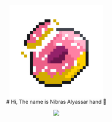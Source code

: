 <p align=center>
  <img style="margin: 0 auto; display:  block" src="https://github.com/dev4ult/dev4ult/blob/main/animatedDonut2.gif" />
  # Hi, The name is Nibras Alyassar hand 👋
</p>

<p align="center">
  <a href="https://skillicons.dev">
    <img src="https://skillicons.dev/icons?i=react,nodejs,express,mongodb,php,html,css,tailwind,javascript,git,github,mysql,cpp,java&perline=7" />
  </a>
</p>
